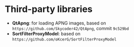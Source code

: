# Third-party libraries

- **QtApng**: for loading APNG images, based on `https://github.com/Skycoder42/QtApng`, commit `9c529bd`
- **SortFilterProxyModel**: based on `https://github.com/oKcerG/SortFilterProxyModel`
